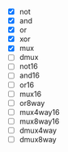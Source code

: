 - [x] not
- [x] and
- [x] or
- [x] xor
- [x] mux
- [ ] dmux
- [ ] not16
- [ ] and16
- [ ] or16
- [ ] mux16
- [ ] or8way
- [ ] mux4way16
- [ ] mux8way16
- [ ] dmux4way
- [ ] dmux8way
